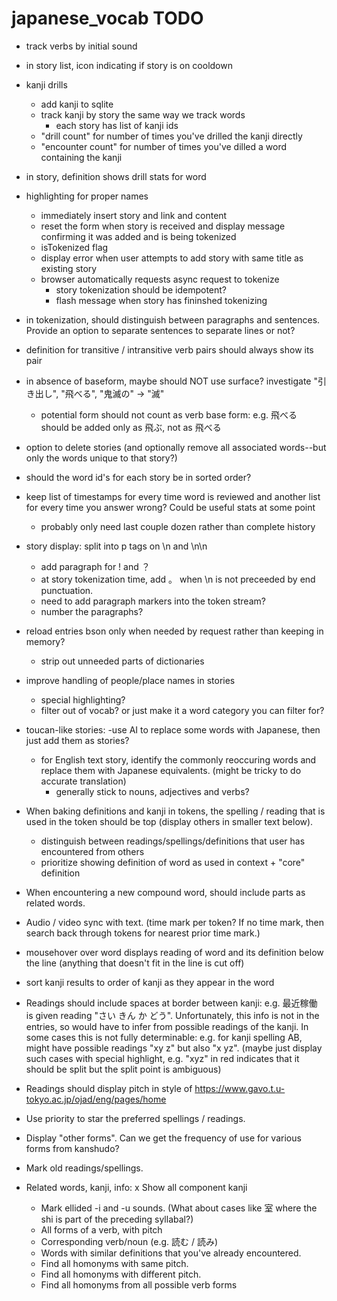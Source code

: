 # japanese_vocab TODO

- track verbs by initial sound

- in story list, icon indicating if story is on cooldown

- kanji drills
    - add kanji to sqlite
    - track kanji by story the same way we track words
        - each story has list of kanji ids
    - "drill count" for number of times you've drilled the kanji directly
    - "encounter count" for number of times you've dilled a word containing the kanji

- in story, definition shows drill stats for word



- highlighting for proper names

    - immediately insert story and link and content
    - reset the form when story is received and display message confirming it was added and is being tokenized
    - isTokenized flag
    - display error when user attempts to add story with same title as existing story
    - browser automatically requests async request to tokenize
        - story tokenization should be idempotent?
        - flash message when story has fininshed tokenizing

- in tokenization, should distinguish between paragraphs and sentences. Provide an option to separate sentences to separate lines or not?

- definition for transitive / intransitive verb pairs should always show its pair

- in absence of baseform, maybe should NOT use surface? investigate "引き出し", "飛べる", "鬼滅の" -> "滅"
    - potential form should not count as verb base form: e.g. 飛べる should be added only as 飛ぶ, not as 飛べる


    
- option to delete stories (and optionally remove all associated words--but only the words unique to that story?)
- should the word id's for each story be in sorted order?

- keep list of timestamps for every time word is reviewed and another list for every time you answer wrong? Could be useful stats at some point
    - probably only need last couple dozen rather than complete history

- story display: split into p tags on \n and \n\n
    - add paragraph for ! and ？
    - at story tokenization time, add 。 when \n is not preceeded by end punctuation.
    - need to add paragraph markers into the token stream?
    - number the paragraphs?

- reload entries bson only when needed by request rather than keeping in memory?
    - strip out unneeded parts of dictionaries

- improve handling of people/place names in stories
    - special highlighting?
    - filter out of vocab? or just make it a word category you can filter for?

- toucan-like stories:
    -use AI to replace some words with Japanese, then just add them as stories?
    - for English text story, identify the commonly reoccuring words and replace them with Japanese equivalents. (might be tricky to do accurate translation)
        - generally stick to nouns, adjectives and verbs?

- When baking definitions and kanji in tokens, the spelling / reading that is used in the token should be top (display others in smaller text below).
    - distinguish between readings/spellings/definitions that user has encountered from others
    - prioritize showing definition of word as used in context + "core" definition

- When encountering a new compound word, should include parts as related words.
- Audio / video sync with text. (time mark per token? If no time mark, then search back through tokens for nearest prior time mark.)
- mousehover over word displays reading of word and its definition below the line (anything that doesn't fit in the line is cut off)

- sort kanji results to order of kanji as they appear in the word

- Readings should include spaces at border between kanji: e.g. 最近稼働 is given reading "さい きん か どう". Unfortunately, this info is not in the entries, so would have to infer from possible readings of the kanji. In some cases this is not fully determinable: e.g. for kanji spelling AB, might have possible readings "xy z" but also "x yz". (maybe just display such cases with special highlight, e.g. "xyz" in red indicates that it should be split but the split point is ambiguous)
- Readings should display pitch in style of https://www.gavo.t.u-tokyo.ac.jp/ojad/eng/pages/home
- Use priority to star the preferred spellings / readings.
- Display "other forms". Can we get the frequency of use for various forms from kanshudo?
- Mark old readings/spellings.
- Related words, kanji, info:
    x Show all component kanji
    - Mark ellided -i and -u sounds. (What about cases like 室 where the shi is part of the preceding syllabal?)
    - All forms of a verb, with pitch
    - Corresponding verb/noun (e.g. 読む / 読み)
    - Words with similar definitions that you've already encountered.
    - Find all homonyms with same pitch.
    - Find all homonyms with different pitch.
    - Find all homonyms from all possible verb forms